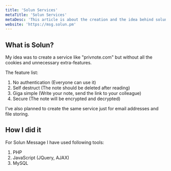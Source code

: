 ```yaml
---
title: 'Solun Services'
metaTitle: 'Solun Services'
metaDesc: 'This article is about the creation and the idea behind solun.'
website: 'https://msg.solun.pm'
---
```


## What is Solun?
My idea was to create a service like "privnote.com" but without all the cookies and unnecessary extra-features.

The feature list:
1. No authentication (Everyone can use it)
2. Self destruct (The note should be deleted after reading)
3. Giga simple (Write your note, send the link to your colleague)
4. Secure (The note will be encrypted and decrypted)

I've also planned to create the same service just for email addresses and file storing.

## How I did it
For Solun Message I have used following tools:
1. PHP
2. JavaScript (JQuery, AJAX)
3. MySQL

